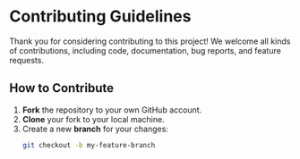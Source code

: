 # Contributing Guidelines

Thank you for considering contributing to this project! We welcome all kinds of contributions, including code, documentation, bug reports, and feature requests.

## How to Contribute
1. **Fork** the repository to your own GitHub account.
2. **Clone** your fork to your local machine.
3. Create a new **branch** for your changes:
   ```bash
   git checkout -b my-feature-branch
